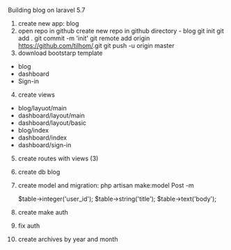 Building blog on laravel 5.7
1. create new app: blog
2. open repo in github
	create new repo in github
directory - blog
	git init
	git add .
	git commit -m 'init'
	git remote add origin https://github.com/tilhom/<projectname>.git
	git push -u origin master 
3. download bootstarp template
- blog
- dashboard
- Sign-in
4. create views
 - blog/layuot/main
 - dashboard/layout/main
 - dashboard/layout/basic
 - blog/index
 - dashboard/index
 - dashboard/sign-in
5. create routes with views (3)
6. create db blog
7. create model and migration:
	php artisan make:model Post -m

	$table->integer('user_id');
    $table->string('title');
    $table->text('body');
8. create make auth
9. fix auth
10. create archives by year and month
